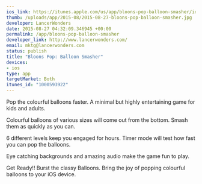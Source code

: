 ```yaml
--- 
ios_link: https://itunes.apple.com/us/app/bloons-pop-balloon-smasher/id1000593922?mt=8
thumb: /uploads/app/2015-08/2015-08-27-bloons-pop-balloon-smasher.jpg
developer: LancerWonders
date: 2015-08-27 04:32:09.346945 +00:00
permalink: /app/bloons-pop-balloon-smasher
developer_link: http://www.lancerwonders.com/
email: mktg@lancerwonders.com
status: publish
title: "Bloons Pop: Balloon Smasher"
devices: 
- ios
type: app
targetMarket: Both
itunes_id: "1000593922"
---
```


Pop the colourful balloons faster. A minimal but highly entertaining game for kids and adults.

Colourful balloons of various sizes will come out from the bottom. Smash them as quickly as you can.

6 different levels keep you engaged for hours. Timer mode will test how fast you can pop the balloons.

Eye catching backgrounds and amazing audio make the game fun to play.

Get Ready!! Burst the classy Balloons. Bring the joy of popping colourful balloons to your iOS device.
